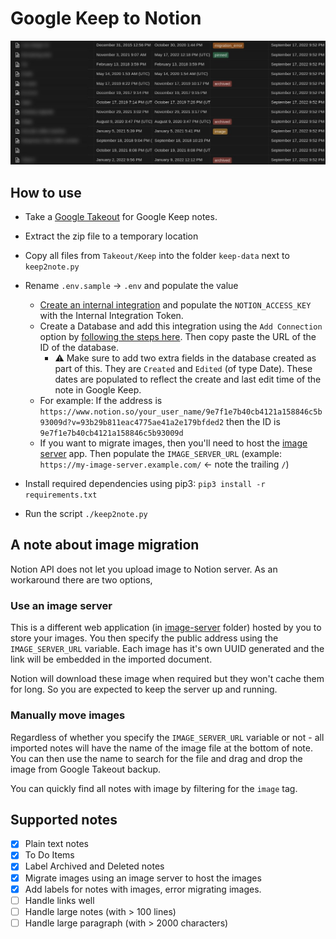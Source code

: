 # Google Keep to Notion

![demo](demo.jpg)

## How to use

* Take a [Google Takeout](https://takeout.google.com/) for Google Keep notes.
* Extract the zip file to a temporary location
* Copy all files from `Takeout/Keep` into the folder `keep-data` next to `keep2note.py`
* Rename `.env.sample` -> `.env` and populate the value
  * [Create an internal integration](https://developers.notion.com/docs/getting-started#step-1-create-an-integration) and populate the `NOTION_ACCESS_KEY` with the Internal Integration Token.
  * Create a Database and add this integration using the `Add Connection` option by [following the steps here](https://developers.notion.com/docs/getting-started#step-1-create-an-integration). Then copy paste the URL of the ID of the database.
    * ⚠️ Make sure to add two extra fields in the database created as part of this. They are `Created` and `Edited` (of type Date). These dates are populated to reflect the create and last edit time of the note in Google Keep.
  * For example: If the address is `https://www.notion.so/your_user_name/9e7f1e7b40cb4121a158846c5b93009d?v=93b29b811eac4775ae41a2e179bfded2` then the ID is `9e7f1e7b40cb4121a158846c5b93009d`
  * If you want to migrate images, then you'll need to host the [image server](./image-server/) app. Then populate the `IMAGE_SERVER_URL` (example: `https://my-image-server.example.com/` <- note the trailing `/`)

* Install required dependencies using pip3: `pip3 install -r requirements.txt`
* Run the script `./keep2note.py`

## A note about image migration

Notion API does not let you upload image to Notion server. As an workaround there are two options,

### Use an image server

This is a different web application (in [image-server](./image-server/) folder) hosted by you to store your images. You then specify the public address using the `IMAGE_SERVER_URL` variable. Each image has it's own UUID generated and the link will be embedded in the imported document.

Notion will download these image when required but they won't cache them for long. So you are expected to keep the server up and running.

### Manually move images

Regardless of whether you specify the `IMAGE_SERVER_URL` variable or not - all imported notes will have the name of the image file at the bottom of note. You can then use the name to search for the file and drag and drop the image from Google Takeout backup.

You can quickly find all notes with image by filtering for the `image` tag.

## Supported notes
- [x] Plain text notes
- [x] To Do Items
- [x] Label Archived and Deleted notes
- [x] Migrate images using an image server to host the images
- [x] Add labels for notes with images, error migrating images.
- [ ] Handle links well
- [ ] Handle large notes (with > 100 lines)
- [ ] Handle large paragraph (with > 2000 characters)